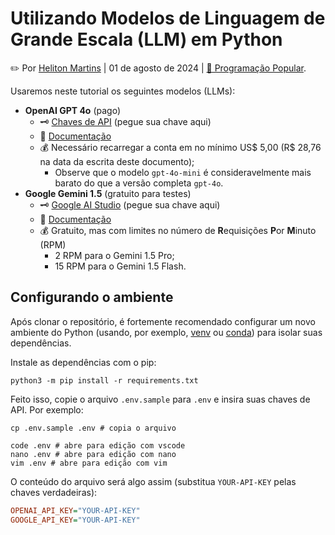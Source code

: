 # Utilizando Modelos de Linguagem de Grande Escala (LLM) em Python

✏️ Por [Heliton Martins](https://hellmrf.dev.br) | 01 de agosto de 2024 | [🌱 Programação Popular](https://youtube.com/@programacaopopular).

Usaremos neste tutorial os seguintes modelos (LLMs):
- **OpenAI GPT 4o** (pago)
    - 🗝️ [Chaves de API](https://platform.openai.com/api-keys) (pegue sua chave aqui)
    - 📄 [Documentação](https://platform.openai.com/docs/overview)
    - 💰 Necessário recarregar a conta em no mínimo US$ 5,00 (R$ 28,76 na data da escrita deste documento);
      - Observe que o modelo `gpt-4o-mini` é consideravelmente mais barato do que a versão completa `gpt-4o`.
- **Google Gemini 1.5** (gratuito para testes)
    - 🗝️ [Google AI Studio](https://aistudio.google.com/app/prompts/new_chat) (pegue sua chave aqui)
    - 📄 [Documentação](https://ai.google.dev/gemini-api/docs)
    - 💰 Gratuito, mas com limites no número de **R**equisições **P**or **M**inuto (RPM)
      - 2 RPM para o Gemini 1.5 Pro;
      - 15 RPM para o Gemini 1.5 Flash.

## Configurando o ambiente

Após clonar o repositório, é fortemente recomendado configurar um novo ambiente do Python (usando, por exemplo, [venv](https://cloud.google.com/python/docs/setup?hl=pt-br#installing_and_using_virtualenv) ou [conda](https://docs.anaconda.com/miniconda/)) para isolar suas dependências.

Instale as dependências com o pip:
```shell
python3 -m pip install -r requirements.txt
```

Feito isso, copie o arquivo `.env.sample` para `.env` e insira suas chaves de API. Por exemplo:

```shell
cp .env.sample .env # copia o arquivo

code .env # abre para edição com vscode
nano .env # abre para edição com nano
vim .env # abre para edição com vim
```

O conteúdo do arquivo será algo assim (substitua `YOUR-API-KEY` pelas chaves verdadeiras):

```ini
OPENAI_API_KEY="YOUR-API-KEY"
GOOGLE_API_KEY="YOUR-API-KEY"
```